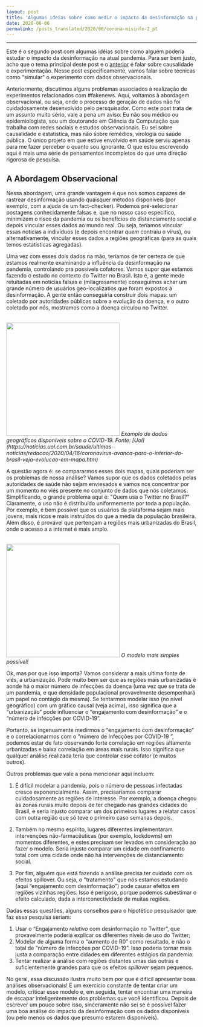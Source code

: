 ```yaml
---
layout: post
title: 'Algumas ideias sobre como medir o impacto da desinformação na pandemia (pt. 2)'
date: 2020-06-06
permalink: /posts_translated/2020/06/corona-misinfo-2_pt
---
```


---


Este é o segundo post com algumas idéias sobre como alguém poderia estudar o impacto da desinformação na atual pandemia.
Para ser bem justo, acho que o tema principal deste post e o [anterior](/posts_translated/2020/05/corona-misinfo_pt) é falar sobre causalidade e experimentação.
Nesse post especificamente, vamos falar sobre técnicas como "simular" o experimento com dados observacionais.

Anteriormente, discutimos alguns problemas associados à realização de experimentos relacionados com #fakenews.
Aqui, voltamos à abordagem observacional, ou seja, onde o processo de geração de dados não foi cuidadosamente 
desenvolvido pelo persquisador.
Como este post trata de um assunto muito sério, vale a pena um aviso:
Eu não sou médico ou epidemiologista, sou um doutorando em Ciência da Computação que trabalha com redes sociais e
estudos observacionais.
Eu sei sobre causalidade e estatística, mas não sobre remédios, virologia ou saúde pública.
O único projeto em que estive envolvido em saúde serviu apenas para me fazer perceber o quanto sou ignorante.
O que estou escrevendo aqui é mais uma série de pensamentos incompletos do que uma direção rigorosa de pesquisa.

## A Abordagem Observacional

Nessa abordagem, uma grande vantagem é que nos somos capazes de rastrear desinformação usando quaisquer métodos 
disponíveis  (por exemplo, com a ajuda de um fact-checker).
Podemos pré-selecionar  postagens conhecidamente  falsas e, que no nosso caso específico,  minimizem o risco da pandemia
 ou os benefícios do distanciamento social e depois  vincular esses dados ao mundo real. 
Ou seja, teríamos vincular essas notícias a indivíduos (e depois encontrar *quem* contraiu o vírus), ou 
alternativamente,  vincular esses dados a regiões geográficas (para as quais temos estatísticas agregadas).

Uma vez com esses dois dados na mão, teríamos de ter certeza de que estamos realmente examinando a influência da 
desinformação na pandemia, controlando pra possíveis cofatores.
Vamos supor que estamos fazendo o estudo no contexto do Twitter no Brasil.
Isto é, a gente mede retuítadas em notícias falsas e (milagrosamente) conseguimos achar um grande número de usuários 
geo-localizatios que foram expostos à desinformação. 
A gente então conseguiria construir dois mapas: 
um coletado por autoridades públicas sobre a evolução da doença, e o outro coletado por nós, mostramos como a doença
circulou no Twitter.
 
<br />
<img src="{{ site.baseurl }}/images/2020-06-06-Corona-Misinfo-2/blog_1.png" width="300px" >
<em>Examplo de dados geográficos disponíveis sobre o COVID-19. Fonte: [Uol](https://noticias.uol.com.br/saude/ultimas-noticias/redacao/2020/04/16/coronavirus-avanca-para-o-interior-do-brasil-veja-evolucao-em-mapa.htm)</em>
<br />

A questão agora é: se compararmos esses dois mapas, quais poderiam ser os problemas de nossa análise?
Vamos supor que os dados coletados pelas autoridades de saúde não sejam enviesados e vamos nos concentrar por um momento
 no viés presente no conjunto de dados que nós coletamos.
Simplificando, o grande problema aqui é: "Quem usa o Twitter no Brasil?"
Claramente, o uso não é distribuído uniformemente por toda a população.
Por exemplo, é bem possível que os usuários da plataforma sejam mais jovens, mais ricos e mais instruídos do que a média
 da população brasileira.
Além disso, é provável que pertençam a regiões mais urbanizadas do Brasil, onde o acesso a
a internet é mais amplo.

<br />
<img src="{{ site.baseurl }}/images/2020-06-06-Corona-Misinfo-2/blog_2.png" width="300px" >
<em>O modelo mais simples possível!</em>
<br />

Ok, mas por que isso importa? 
Vamos considerar a mais ultima fonte de viés, a urbanização. 
Pode muito bem ser que as regiões mais urbanizadas é aonde há o maior número de infecções da doença (uma vez que se 
trata  de um pandemia, e que densidade populacional provavelmente desempenhará um papel no contágio da mesma). 
Se tentarmos modelar isso (no nível geográfico) com um gráfico causal (veja acima), isso  significa que a “urbanização”
 pode influenciar o “engajamento com desinformação” e o “número de infecções por COVID-19”.

Portanto, se ingenuamente medirmos o “engajamento com desinformação” e o correlacionarmos com o "número de
  Infecções por COVID-19 ”, podemos estar de fato observando forte correlação em regiões altamente urbanizadas e baixa
  correlação em áreas mais rurais. 
  Isso significa que qualquer análise realizada teria que controlar esse cofator (e muitos outros).

Outros problemas que vale a pena mencionar aqui incluem:

1. É difícil modelar a pandemia, pois o número de pessoas infectadas cresce exponencialmente. 
Assim, precisaríamos comparar cuidadosamente as regiões de interesse. 
Por exemplo, a doença chegou às zonas rurais muito depois de ter chegado nas grandes cidades do Brasil, e seria injusto 
comparar um dos primeiros lugares a relatar casos com outra região que só teve o primeiro caso semanas depois.

2. Também no mesmo espírito, lugares diferentes implementaram intervenções não-farmacêuticas (por exemplo, lockdowns) em
momentos diferentes, e estes precisam ser levados em consideração ao fazer o modelo. Seria injusto comparar um
cidade em confinamento total com uma cidade onde não há intervenções de distanciamento social. 

3. Por fim, alguém que está fazendo a análise precisa ter cuidado com os efeitos spillover. Ou seja, o "tratamento" que
 nós estamos estudando (aqui “engajamento com desinformação”) pode causar efeitos em regiões vizinhas
regiões. Isso é perigoso, porque podemos subestimar o efeito calculado, dada a interconectividade de muitas regiões.

Dadas essas questões, alguns conselhos para o hipotético pesquisador que faz essa pesquisa seriam:

1. Usar o “Engajamento *relativo* com desinformação no Twitter”, que provavelmente poderia explicar os diferentes níveis
 de uso do Twitter;
2. Modelar de alguma forma o “aumento de R0” como resultado, e não o total de “número de infecções por COVID-19”.
Isso poderia tornar mais justa a comparação entre cidades em diferentes estágios da pandemia.
3. Tentar realizar a análise com regiões distantes umas das outras e suficientemente grandes para que
os efeitos *spillover* sejam pequenos.

No geral, essa discussão ilustra muito bem por que é difícil apresentar boas análises observacionais!
É um exercício constante de tentar criar um modelo, criticar esse modelo e, em seguida, tentar encontrar uma maneira de
escapar inteligentemente dos problemas que você identificou.
Depois de escrever um pouco sobre isso, sinceramente não sei se é possível fazer uma boa análise do
impacto da desinformação com os dados disponíveis (ou pelo menos os dados que presumo estarem disponíveis).